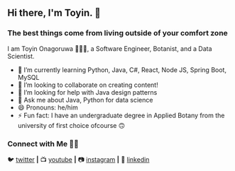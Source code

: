 ## Hi there, I'm Toyin. 👋

### The best things come from living outside of your comfort zone

I am Toyin Onagoruwa 🙋🏻‍♂️, a Software Engineer, Botanist, and a Data Scientist.

- 🌱 I’m currently learning Python, Java, C#, React, Node JS, Spring Boot, MySQL
- 👯 I’m looking to collaborate on creating content!
- 🤔 I’m looking for help with Java design patterns
- 💬 Ask me about Java, Python for data science
- 😄 Pronouns: he/him
- ⚡ Fun fact: I have an undergraduate degree in Applied Botany from the university of first choice ofcourse 🙃

### Connect with Me 🤝🏻

🐦 [twitter][twitter] **|** 
📺 [youtube][youtube] **|** 
📷 [instagram][instagram] **|** 
👔 [linkedin][linkedin]

[react]: http://reactjs.org
[firebase]: https://firebase.google.com
[python]: https://www.python.org/
[java]: https://www.oracle.com/java/
[youtube]: https://www.youtube.com/channel/UCGbaIhyFcY9nsPyDmkIVkmA
[twitter]: https://twitter.com/onagoruwatoyin9
[instagram]: https://www.instagram.com/sire_acidalia/
[linkedin]: https://www.linkedin.com/in/toyin-onagoruwa-aesm-32a631143/

